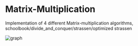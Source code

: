 # Matrix-Multiplication
Implementation of 4 different Matrix-multiplication algorithms, 
schoolbook/divide_and_conquer/strassen/optimized strassen

![graph](https://user-images.githubusercontent.com/61370901/80899513-e4dd6680-8d4b-11ea-98c6-3b47c23e93bf.png)

